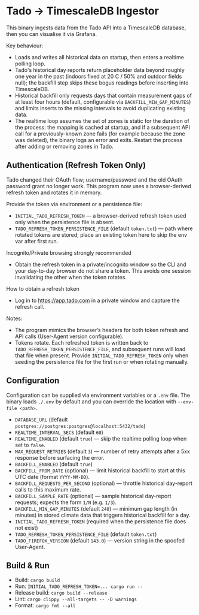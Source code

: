 Tado → TimescaleDB Ingestor
===========================

This binary ingests data from the Tado API into a TimescaleDB database, then you can visualise it via Grafana.

Key behaviour:
- Loads and writes all historical data on startup, then enters a realtime polling loop.
- Tado's historical day reports return placeholder data beyond roughly one year in the past (indoors fixed at 20 C / 50% and outdoor fields null); the backfill step skips these bogus readings before inserting into TimescaleDB.
- Historical backfill only requests days that contain measurement gaps of at least four hours (default, configurable via `BACKFILL_MIN_GAP_MINUTES`) and limits inserts to the missing intervals to avoid duplicating existing data.
- The realtime loop assumes the set of zones is static for the duration of the process: the mapping is cached at startup, and if a subsequent API call for a previously-known zone fails (for example because the zone was deleted), the binary logs an error and exits. Restart the process after adding or removing zones in Tado.

Authentication (Refresh Token Only)
-----------------------------------
Tado changed their OAuth flow; username/password and the old OAuth password grant no longer work.
This program now uses a browser-derived refresh token and rotates it in memory.

Provide the token via environment or a persistence file:
- `INITIAL_TADO_REFRESH_TOKEN` — a browser-derived refresh token used only when the persistence file is absent.
- `TADO_REFRESH_TOKEN_PERSISTENCE_FILE` (default `token.txt`) — path where rotated tokens are stored; place an existing token here to skip the env var after first run.

Incognito/Private browsing strongly recommended
- Obtain the refresh token in a private/incognito window so the CLI and your day-to-day browser do not share a token.
  This avoids one session invalidating the other when the token rotates.

How to obtain a refresh token
- Log in to https://app.tado.com in a private window and capture the refresh call.


Notes:
- The program mimics the browser’s headers for both token refresh and API calls (User-Agent version configurable).
- Tokens rotate. Each refreshed token is written back to `TADO_REFRESH_TOKEN_PERSISTENCE_FILE`, and subsequent runs
  will load that file when present. Provide `INITIAL_TADO_REFRESH_TOKEN` only when seeding the persistence file for
  the first run or when rotating manually.

Configuration
-------------
Configuration can be supplied via environment variables or a `.env` file. The binary loads `./.env` by default
and you can override the location with `--env-file <path>`.

- `DATABASE_URL` (default `postgres://postgres:postgres@localhost:5432/tado`)
- `REALTIME_INTERVAL_SECS` (default `60`)
- `REALTIME_ENABLED` (default `true`) — skip the realtime polling loop when set to `false`.
- `MAX_REQUEST_RETRIES` (default `3`) — number of retry attempts after a 5xx response before surfacing the error.
- `BACKFILL_ENABLED` (default `true`)
- `BACKFILL_FROM_DATE` (optional) — limit historical backfill to start at this UTC date (format `YYYY-MM-DD`).
- `BACKFILL_REQUESTS_PER_SECOND` (optional) — throttle historical day-report calls to this maximum rate.
- `BACKFILL_SAMPLE_RATE` (optional) — sample historical day-report requests; expects the form `1/N` (e.g. `1/3`).
- `BACKFILL_MIN_GAP_MINUTES` (default `240`) — minimum gap length (in minutes) in stored climate data that triggers historical backfill for a day.
- `INITIAL_TADO_REFRESH_TOKEN` (required when the persistence file does not exist)
- `TADO_REFRESH_TOKEN_PERSISTENCE_FILE` (default `token.txt`)
- `TADO_FIREFOX_VERSION` (default `143.0`) — version string in the spoofed User-Agent.

Build & Run
-----------
- Build: `cargo build`
- Run: `INITIAL_TADO_REFRESH_TOKEN=... cargo run --`
- Release build: `cargo build --release`
- Lint: `cargo clippy --all-targets -- -D warnings`
- Format: `cargo fmt --all`

